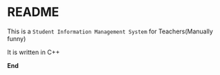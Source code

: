 # README
This is a `Student Information Management System` for Teachers(Manually funny)

It is written in C++

<strong>End</strong>
